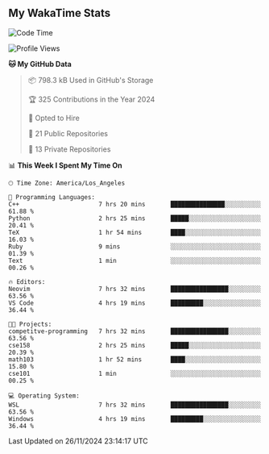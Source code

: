 ## My WakaTime Stats
<!--START_SECTION:waka-->
![Code Time](http://img.shields.io/badge/Code%20Time-169%20hrs%2014%20mins-blue)

![Profile Views](http://img.shields.io/badge/Profile%20Views-0-blue)

**🐱 My GitHub Data** 

> 📦 798.3 kB Used in GitHub's Storage 
 > 
> 🏆 325 Contributions in the Year 2024
 > 
> 💼 Opted to Hire
 > 
> 📜 21 Public Repositories 
 > 
> 🔑 13 Private Repositories 
 > 
📊 **This Week I Spent My Time On** 

```text
🕑︎ Time Zone: America/Los_Angeles

💬 Programming Languages: 
C++                      7 hrs 20 mins       ███████████████░░░░░░░░░░   61.88 % 
Python                   2 hrs 25 mins       █████░░░░░░░░░░░░░░░░░░░░   20.41 % 
TeX                      1 hr 54 mins        ████░░░░░░░░░░░░░░░░░░░░░   16.03 % 
Ruby                     9 mins              ░░░░░░░░░░░░░░░░░░░░░░░░░   01.39 % 
Text                     1 min               ░░░░░░░░░░░░░░░░░░░░░░░░░   00.26 % 

🔥 Editors: 
Neovim                   7 hrs 32 mins       ████████████████░░░░░░░░░   63.56 % 
VS Code                  4 hrs 19 mins       █████████░░░░░░░░░░░░░░░░   36.44 % 

🐱‍💻 Projects: 
competitve-programming   7 hrs 32 mins       ████████████████░░░░░░░░░   63.56 % 
cse158                   2 hrs 25 mins       █████░░░░░░░░░░░░░░░░░░░░   20.39 % 
math103                  1 hr 52 mins        ████░░░░░░░░░░░░░░░░░░░░░   15.80 % 
cse101                   1 min               ░░░░░░░░░░░░░░░░░░░░░░░░░   00.25 % 

💻 Operating System: 
WSL                      7 hrs 32 mins       ████████████████░░░░░░░░░   63.56 % 
Windows                  4 hrs 19 mins       █████████░░░░░░░░░░░░░░░░   36.44 % 
```


 Last Updated on 26/11/2024 23:14:17 UTC
<!--END_SECTION:waka-->

